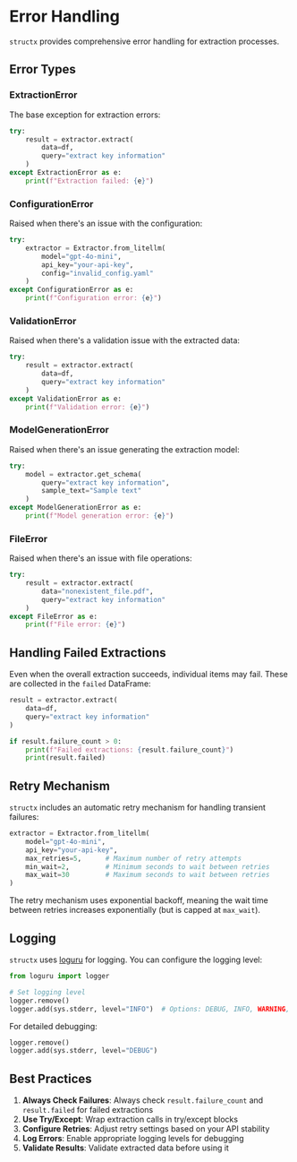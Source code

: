 # Error Handling

`structx` provides comprehensive error handling for extraction processes.

## Error Types

### ExtractionError

The base exception for extraction errors:

```python
try:
    result = extractor.extract(
        data=df,
        query="extract key information"
    )
except ExtractionError as e:
    print(f"Extraction failed: {e}")
```

### ConfigurationError

Raised when there's an issue with the configuration:

```python
try:
    extractor = Extractor.from_litellm(
        model="gpt-4o-mini",
        api_key="your-api-key",
        config="invalid_config.yaml"
    )
except ConfigurationError as e:
    print(f"Configuration error: {e}")
```

### ValidationError

Raised when there's a validation issue with the extracted data:

```python
try:
    result = extractor.extract(
        data=df,
        query="extract key information"
    )
except ValidationError as e:
    print(f"Validation error: {e}")
```

### ModelGenerationError

Raised when there's an issue generating the extraction model:

```python
try:
    model = extractor.get_schema(
        query="extract key information",
        sample_text="Sample text"
    )
except ModelGenerationError as e:
    print(f"Model generation error: {e}")
```

### FileError

Raised when there's an issue with file operations:

```python
try:
    result = extractor.extract(
        data="nonexistent_file.pdf",
        query="extract key information"
    )
except FileError as e:
    print(f"File error: {e}")
```

## Handling Failed Extractions

Even when the overall extraction succeeds, individual items may fail. These are
collected in the `failed` DataFrame:

```python
result = extractor.extract(
    data=df,
    query="extract key information"
)

if result.failure_count > 0:
    print(f"Failed extractions: {result.failure_count}")
    print(result.failed)
```

## Retry Mechanism

`structx` includes an automatic retry mechanism for handling transient failures:

```python
extractor = Extractor.from_litellm(
    model="gpt-4o-mini",
    api_key="your-api-key",
    max_retries=5,      # Maximum number of retry attempts
    min_wait=2,         # Minimum seconds to wait between retries
    max_wait=30         # Maximum seconds to wait between retries
)
```

The retry mechanism uses exponential backoff, meaning the wait time between
retries increases exponentially (but is capped at `max_wait`).

## Logging

`structx` uses [loguru](https://github.com/Delgan/loguru) for logging. You can
configure the logging level:

```python
from loguru import logger

# Set logging level
logger.remove()
logger.add(sys.stderr, level="INFO")  # Options: DEBUG, INFO, WARNING, ERROR, CRITICAL
```

For detailed debugging:

```python
logger.remove()
logger.add(sys.stderr, level="DEBUG")
```

## Best Practices

1. **Always Check Failures**: Always check `result.failure_count` and
   `result.failed` for failed extractions
2. **Use Try/Except**: Wrap extraction calls in try/except blocks
3. **Configure Retries**: Adjust retry settings based on your API stability
4. **Log Errors**: Enable appropriate logging levels for debugging
5. **Validate Results**: Validate extracted data before using it
